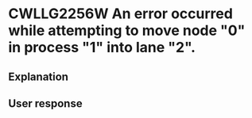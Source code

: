 # CWLLG2256W An error occurred while attempting to move node "0" in process "1" into lane "2".

## Explanation

## User response